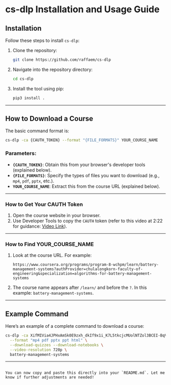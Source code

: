 # cs-dlp Installation and Usage Guide

## Installation


Follow these steps to install `cs-dlp`:

1. Clone the repository:
   ```bash
   git clone https://github.com/raffaem/cs-dlp
   ```

2. Navigate into the repository directory:
   ```bash
   cd cs-dlp
   ```

3. Install the tool using pip:
   ```bash
   pip3 install .
   ```

---

## How to Download a Course

The basic command format is:

```bash
cs-dlp -ca {CAUTH_TOKEN} --format "{FILE_FORMATS}" YOUR_COURSE_NAME
```

### Parameters:
- **`{CAUTH_TOKEN}`**: Obtain this from your browser's developer tools (explained below).
- **`{FILE_FORMATS}`**: Specify the types of files you want to download (e.g., `mp4`, `pdf`, `pptx`, etc.).
- **`YOUR_COURSE_NAME`**: Extract this from the course URL (explained below).

---

### How to Get Your CAUTH Token
1. Open the course website in your browser.
2. Use Developer Tools to copy the `CAUTH` token (refer to this video at 2:22 for guidance: [Video Link](https://www.youtube.com/watch?v=fDCln4C0zbI&t=64s)).

---

### How to Find YOUR_COURSE_NAME
1. Look at the course URL. For example:
   ```
   https://www.coursera.org/programs/program-8-wchpm/learn/battery-management-systems?authProvider=chulalongkorn-faculty-of-engineering&specialization=algorithms-for-battery-management-systems
   ```
2. The course name appears after `/learn/` and before the `?`. 
   In this example: `battery-management-systems`.

---

## Example Command

Here’s an example of a complete command to download a course:

```bash
cs-dlp -ca XifMIVia4JPHxAmSk0E9zxh_dkIf9x1i_K7L5tkcjcMUolNTZol3BCEI-BqVmd9l-z3XmfpoevigOlLGDOCIWA.wUqSVp5Vo-NBpsKvgmCT_w.3ckKC-Hn6NyVMorBzM92eRET-_KisFQaLipmjrWI8u4jrXk_OypJTpsuyMvyRLpdlK5xR7faPKi5NadBZEjxsOtKz2DIUVowEKXmTpzV_j0L32ZvhELU0y_UUOikmSbFzOI6iXjQW7EJ3zY-KHvpqsravE0CAzrncf4gCQ4mv3uL12VS0a18k1mPL9kUeGi2eoHl9pjeHaSQZNwzGp0gPVXQDpdXhN-nVghzMpdcYi2iJwY-Cfs1eXrUbg_AmBupqW7ZCN6b7huQ089ldtVVRdi67pRn5t9PyM3kd2mXN7F37_mzlcwovQIY8x4Yqgkq9FWffabgbJV0XmFqmiVorYxobt6DJXM-30e4bgMCUTsN5Ddc3yJ5qAfVgyTBAZ6fBqZbGa4XNUedVdny0dh7gFukrn_1t5k9Rjdbxmv9jy4FeCOpYxox7Q9Xs2ej50GacSfCUViE_prit94NSzMs4w \
  --format "mp4 pdf pptx ppt html" \
  --download-quizzes --download-notebooks \
  --video-resolution 720p \
  battery-management-systems
```

---
```

You can now copy and paste this directly into your `README.md`. Let me know if further adjustments are needed!
